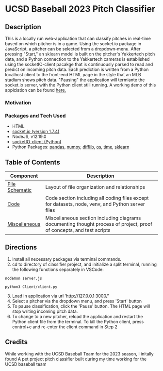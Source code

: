 # UCSD Baseball 2023 Pitch Classifier

## Description
This is a locally run web-application that can classify pitches in real-time based on which pitcher is in a game. Using the socket.io package in JavaScript, a pitcher can be selected from a dropdown-menu. After pressing "Start," an sklearn model is built on the pitcher's Yakkertech pitch data, and a  Python connection to the Yakkertech cameras is established using the socketIO-client pacakge that is continuously parsed to read and predict on incoming pitch data. Each prediction is written from a Python localhost client to the front-end HTML page in the style that an MLB stadium shows pitch data. "Pausing" the application will termiante the socket.io server, with the Python client still running. A working demo of this applciation can be found [here.](https://youtu.be/TTDHuMp5X2I) 

### Motivation


### Packages and Tech Used
- HTML
- [socket.io (version 1.7.4)](https://socket.io/)
- NodeJS, v12.19.0 
- [socketIO-client (Python)](https://pypi.org/project/socketIO-client/)
- Python Packages: [pandas](https://pandas.pydata.org/docs/), [numpy](https://numpy.org/doc/), [difflib](https://docs.python.org/3.10/library/difflib.html), [os](https://docs.python.org/3/library/os.html), [time](https://docs.python.org/3/library/time.html), [sklearn](https://scikit-learn.org/stable/index.html)

## Table of Contents

| Component | Description |
|-------|---------------------------------------------------------------------------------------------------------------------------------------------------|
| [File Schematic](https://github.com/joshsalce/Real-Time_Pitch_Classifier/blob/main/File_Schematic.pdf)| Layout of file organization and relationships | 
| [Code](https://github.com/joshsalce/Real-Time_Pitch_Classifier/tree/main/Code) | Code section including all coding files except for datasets, node, venv, and Python server files |
| [Miscellaneous](https://github.com/joshsalce/Real-Time_Pitch_Classifier/tree/main/Misc.) | Miscellaneous section including diagrams documenting thought process of project, proof of concepts, and test scripts|


## Directions
1. Install all necessary packages via terminal commands.
2. cd to directory of classifier project, and initialize a split terminal, running the following functions separately in VSCode:
```
nodemon server.js
```
```
python3 Client/client.py
```
3. Load in application via url 'http://127.0.0.1:3000/'
4. Select a pitcher via the dropdown menu, and press 'Start' button
5. To pause classification, click the 'Pause' button. The HTML page will stop writing incoming pitch data.
6. To change to a new pitcher, reload the application and restart the Python client file from the terminal. To kill the Python client, press control+c and re-enter the client command in Step 2

## Credits



While working with the UCSD Baseball Team for the 2023 season, I initally found 
A pet project pitch classifier built during my time working for the UCSD baseball team
